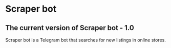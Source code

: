 # Scraper bot
## The current version of Scraper bot - 1.0
Scraper bot is a Telegram bot that searches for new listings in online stores.
